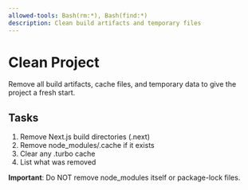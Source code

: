 ```yaml
---
allowed-tools: Bash(rm:*), Bash(find:*)
description: Clean build artifacts and temporary files
---
```


# Clean Project

Remove all build artifacts, cache files, and temporary data to give the project a fresh start.

## Tasks

1. Remove Next.js build directories (.next)
2. Remove node_modules/.cache if it exists
3. Clear any .turbo cache
4. List what was removed

**Important**: Do NOT remove node_modules itself or package-lock files.
